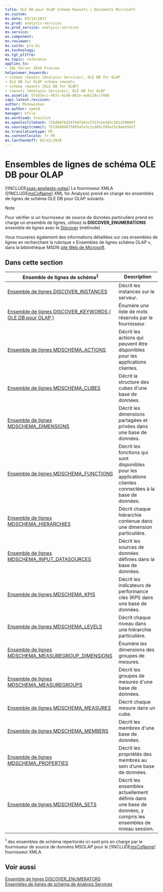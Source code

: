 ```yaml
---
title: OLE DB pour OLAP Schema Rowsets | Documents Microsoft
ms.custom: 
ms.date: 03/14/2017
ms.prod: analysis-services
ms.prod_service: analysis-services
ms.service: 
ms.component: 
ms.reviewer: 
ms.suite: pro-bi
ms.technology: 
ms.tgt_pltfrm: 
ms.topic: reference
applies_to:
- SQL Server 2016 Preview
helpviewer_keywords:
- schema rowsets [Analysis Services], OLE DB for OLAP
- OLE DB for OLAP schema rowsets
- schema rowsets [OLE DB for OLAP]
- rowsets [Analysis Services], OLE DB for OLAP
ms.assetid: 5fad3ecc-407c-4148-862e-ea6119cc7480
caps.latest.revision: 
author: Minewiskan
ms.author: owend
manager: kfile
ms.workload: Inactive
ms.openlocfilehash: 75bdb07bd24f44fd42cf257a1e365c101329060f
ms.sourcegitcommit: 7519508d97f095afe3c1cd85cf09a13c9eed345f
ms.translationtype: MT
ms.contentlocale: fr-FR
ms.lasthandoff: 02/15/2018
---
```

# <a name="ole-db-for-olap-schema-rowsets"></a>Ensembles de lignes de schéma OLE DB pour OLAP
[!INCLUDE[ssas-appliesto-sqlas](../../../includes/ssas-appliesto-sqlas.md)]
Le fournisseur XMLA ([!INCLUDE[msCoName](../../../includes/msconame-md.md)] XML for Analysis) prend en charge les ensembles de lignes de schéma OLE DB pour OLAP suivants.  
  
> [!NOTE]  
>  Pour vérifier si un fournisseur de source de données particulière prend en charge un ensemble de lignes, utilisez la **DISCOVER_ENUMERATIONS** ensemble de lignes avec le [Discover](../../../analysis-services/xmla/xml-elements-methods-discover.md) (méthode).  
  
 Vous trouverez également des informations détaillées sur ces ensembles de lignes en recherchant la rubrique « Ensembles de lignes schéma OLAP », dans la bibliothèque MSDN [site Web de Microsoft](http://go.microsoft.com/fwlink/?LinkId=15426).  
  
## <a name="in-this-section"></a>Dans cette section  
  
|Ensemble de lignes de schéma<sup>1</sup>| Description|  
|-------------------------------|-----------------|  
|[Ensemble de lignes DISCOVER_INSTANCES](../../../analysis-services/schema-rowsets/ole-db-olap/discover-instances-rowset.md)|Décrit les instances sur le serveur.|  
|[Ensemble de lignes DISCOVER_KEYWORDS &#40; OLE DB pour OLAP &#41;](../../../analysis-services/schema-rowsets/ole-db-olap/discover-keywords-rowset-ole-db-for-olap.md)|Énumère une liste de mots réservés par le fournisseur.|  
|[Ensemble de lignes MDSCHEMA_ACTIONS](../../../analysis-services/schema-rowsets/ole-db-olap/mdschema-actions-rowset.md)|Décrit les actions qui peuvent être disponibles pour les applications clientes.|  
|[Ensemble de lignes MDSCHEMA_CUBES](../../../analysis-services/schema-rowsets/ole-db-olap/mdschema-cubes-rowset.md)|Décrit la structure des cubes d'une base de données.|  
|[Ensemble de lignes MDSCHEMA_DIMENSIONS](../../../analysis-services/schema-rowsets/ole-db-olap/mdschema-dimensions-rowset.md)|Décrit les dimensions partagées et privées dans une base de données.|  
|[Ensemble de lignes MDSCHEMA_FUNCTIONS](../../../analysis-services/schema-rowsets/ole-db-olap/mdschema-functions-rowset.md)|Décrit les fonctions qui sont disponibles pour les applications clientes connectées à la base de données.|  
|[Ensemble de lignes MDSCHEMA_HIERARCHIES](../../../analysis-services/schema-rowsets/ole-db-olap/mdschema-hierarchies-rowset.md)|Décrit chaque hiérarchie contenue dans une dimension particulière.|  
|[Ensemble de lignes MDSCHEMA_INPUT_DATASOURCES](../../../analysis-services/schema-rowsets/ole-db-olap/mdschema-input-datasources-rowset.md)|Décrit les sources de données définies dans la base de données.|  
|[Ensemble de lignes MDSCHEMA_KPIS](../../../analysis-services/schema-rowsets/ole-db-olap/mdschema-kpis-rowset.md)|Décrit les indicateurs de performance clés (KPI) dans une base de données.|  
|[Ensemble de lignes MDSCHEMA_LEVELS](../../../analysis-services/schema-rowsets/ole-db-olap/mdschema-levels-rowset.md)|Décrit chaque niveau dans une hiérarchie particulière.|  
|[Ensemble de lignes MDSCHEMA_MEASUREGROUP_DIMENSIONS](../../../analysis-services/schema-rowsets/ole-db-olap/mdschema-measuregroup-dimensions-rowset.md)|Énumère les dimensions des groupes de mesures.|  
|[Ensemble de lignes MDSCHEMA_MEASUREGROUPS](../../../analysis-services/schema-rowsets/ole-db-olap/mdschema-measuregroups-rowset.md)|Décrit les groupes de mesures d'une base de données.|  
|[Ensemble de lignes MDSCHEMA_MEASURES](../../../analysis-services/schema-rowsets/ole-db-olap/mdschema-measures-rowset.md)|Décrit chaque mesure dans un cube.|  
|[Ensemble de lignes MDSCHEMA_MEMBERS](../../../analysis-services/schema-rowsets/ole-db-olap/mdschema-members-rowset.md)|Décrit les membres d'une base de données.|  
|[Ensemble de lignes MDSCHEMA_PROPERTIES](../../../analysis-services/schema-rowsets/ole-db-olap/mdschema-properties-rowset.md)|Décrit les propriétés des membres au sein d’une base de données.|  
|[Ensemble de lignes MDSCHEMA_SETS](../../../analysis-services/schema-rowsets/ole-db-olap/mdschema-sets-rowset.md)|Décrit les ensembles actuellement définis dans une base de données, y compris les ensembles de niveau session.|  
  
 <sup>1</sup> des ensembles de schéma répertoriés ici sont pris en charge par le fournisseur de source de données MSOLAP pour le [!INCLUDE[msCoName](../../../includes/msconame-md.md)] fournisseur XMLA.  
  
## <a name="see-also"></a>Voir aussi  
 [Ensemble de lignes DISCOVER_ENUMERATORS](../../../analysis-services/schema-rowsets/xml/discover-enumerators-rowset.md)   
 [Ensembles de lignes de schéma de Analysis Services](../../../analysis-services/schema-rowsets/analysis-services-schema-rowsets.md)  
  
  
